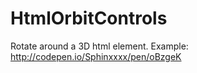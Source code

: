 # HtmlOrbitControls

Rotate around a 3D html element. Example: http://codepen.io/Sphinxxxx/pen/oBzgeK
